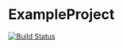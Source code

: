 # ExampleProject

[![Build Status](https://travis-ci.org/Filozoff/ExampleProject.svg?branch=master)](https://travis-ci.org/Filozoff/ExampleProject)

